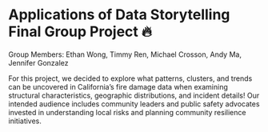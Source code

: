 # Applications of Data Storytelling Final Group Project 🔥
Group Members: Ethan Wong, Timmy Ren, Michael Crosson, Andy Ma, Jennifer Gonzalez

For this project, we decided to explore what patterns, clusters, and trends can be uncovered in California’s fire damage data when examining structural characteristics, geographic distributions, and incident details! Our intended audience includes community leaders and public safety advocates invested in understanding local risks and planning community resilience initiatives.
